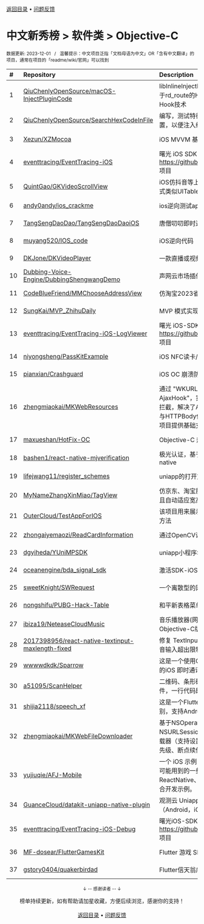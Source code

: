<a href="https://gitee.com/GrowingGit/GitHub-Chinese-Top-Charts#github中文排行榜">返回目录</a> • <a href="/content/docs/feedback.md">问题反馈</a>

# 中文新秀榜 > 软件类 > Objective-C
<sub>数据更新: 2023-12-01&nbsp;&nbsp;&nbsp;/&nbsp;&nbsp;&nbsp;温馨提示：中文项目泛指「文档母语为中文」OR「含有中文翻译」的项目，通常在项目的「readme/wiki/官网」可以找到</sub>

|#|Repository|Description|Stars|Updated|Created|
|:-|:-|:-|:-|:-|:-|
|1|[QiuChenlyOpenSource/macOS-InjectPluginCode](https://github.com/QiuChenlyOpenSource/macOS-InjectPluginCode)|libInlineInjectPlugin.dylib 开源项目 基于rd_route的Hook技术以及OC运行时Hook技术|87|2023-06-09|2023-06-05|
|2|[QiuChenlyOpenSource/SearchHexCodeInFile](https://github.com/QiuChenlyOpenSource/SearchHexCodeInFile)|编写，测试特征码在文件中的相对位置，以便注入绝对地址。|40|2023-10-26|2023-10-13|
|3|[Xezun/XZMocoa](https://github.com/Xezun/XZMocoa)|iOS MVVM 基础框架|33|2023-08-30|2023-08-06|
|4|[eventtracing/EventTracing-iOS](https://github.com/eventtracing/EventTracing-iOS)|曙光 iOS SDK，隶属于 https://github.com/eventtracing/dawn 项目|22|2023-08-09|2023-02-13|
|5|[QuintGao/GKVideoScrollView](https://github.com/QuintGao/GKVideoScrollView)|iOS仿抖音等上下滑动切换视图，使用方式类似UITableView，支持不同cell切换|21|2023-09-21|2023-03-16|
|6|[andy0andy/ios_crackme](https://github.com/andy0andy/ios_crackme)|ios逆向测试app, 持续开发|18|2023-06-06|2023-05-03|
|7|[TangSengDaoDao/TangSengDaoDaoiOS](https://github.com/TangSengDaoDao/TangSengDaoDaoiOS)|唐僧叨叨即时通讯(im) iOS 端|15|2023-10-31|2023-07-06|
|8|[muyang520/IOS_code](https://github.com/muyang520/IOS_code)|iOS逆向代码|13|2023-10-13|2023-05-04|
|9|[DKJone/DKVideoPlayer](https://github.com/DKJone/DKVideoPlayer)|一款直播或视频类APP插件|12|2023-06-02|2023-06-01|
|10|[Dubbing-Voice-Engine/DubbingShengwangDemo](https://github.com/Dubbing-Voice-Engine/DubbingShengwangDemo)|声网云市场插件-大饼变声SDK|10|2023-07-10|2023-04-24|
|11|[CodeBlueFriend/MMChooseAddressView](https://github.com/CodeBlueFriend/MMChooseAddressView)|仿淘宝2023省市县街道地址选择器|6|2023-08-14|2023-08-11|
|12|[SungKai/MVP_ZhihuDaily](https://github.com/SungKai/MVP_ZhihuDaily)|MVP 模式实现知乎日报部分功能|4|2023-07-28|2023-03-30|
|13|[eventtracing/EventTracing-iOS-LogViewer](https://github.com/eventtracing/EventTracing-iOS-LogViewer)|曙光 iOS-SDK 开发工具，隶属于 https://github.com/eventtracing/dawn 项目|4|2023-06-16|2023-02-13|
|14|[niyongsheng/PassKitExample](https://github.com/niyongsheng/PassKitExample)|iOS NFC读卡/写卡、虚拟卡片钱包；|3|2023-08-09|2023-08-09|
|15|[pianxian/Crashguard](https://github.com/pianxian/Crashguard)|iOS OC 崩溃防护库|3|2023-07-21|2023-07-21|
|16|[zhengmiaokai/MKWebResources](https://github.com/zhengmiaokai/MKWebResources)|通过 "WKURLSchemeHandler + AjaxHook"，实现WKWebview的资源拦截，解决了Ajax/Fetch请求的Cookie与HTTPBody信息同步问题，为H5秒开项目提供基础支持。|3|2023-07-11|2023-07-06|
|17|[maxueshan/HotFix-OC](https://github.com/maxueshan/HotFix-OC)|Objective-C 热修复|3|2023-07-05|2023-07-05|
|18|[bashen1/react-native-mjverification](https://github.com/bashen1/react-native-mjverification)|极光认证，基于jverification-react-native|3|2023-08-17|2023-03-13|
|19|[lifejwang11/register_schemes](https://github.com/lifejwang11/register_schemes)|uniapp的打开文件到第三方app|3|2023-07-25|2023-02-28|
|20|[MyNameZhangXinMiao/TagView](https://github.com/MyNameZhangXinMiao/TagView)|仿京东、淘宝展开/收起标签,支持自定义且自动适应宽高. 高度自定义.标签试图|2|2023-11-08|2023-11-08|
|21|[OuterCloud/TestAppForIOS](https://github.com/OuterCloud/TestAppForIOS)|该项目用来展示用例信息收集库的使用方法|2|2023-10-31|2023-10-30|
|22|[zhongaiyemaozi/ReadCardInformation](https://github.com/zhongaiyemaozi/ReadCardInformation)|通过OpenCV读取身份证/社保卡信息|2|2023-11-10|2023-10-20|
|23|[dgyiheda/YUniMPSDK](https://github.com/dgyiheda/YUniMPSDK)|uniapp小程序SDK|2|2023-11-28|2023-09-14|
|24|[oceanengine/bda_signal_sdk](https://github.com/oceanengine/bda_signal_sdk)|激活SDK-iOS|2|2023-11-22|2023-09-12|
|25|[sweetKnight/SWRequest](https://github.com/sweetKnight/SWRequest)|一个离散型的网络库|2|2023-09-11|2023-09-11|
|26|[nongshifu/PUBG-Hack-Table](https://github.com/nongshifu/PUBG-Hack-Table)|和平新表格菜单|2|2023-07-20|2023-07-20|
|27|[ibiza19/NeteaseCloudMusic](https://github.com/ibiza19/NeteaseCloudMusic)|音乐播放器(网易云音乐)🎹 iOS Objective-C版|2|2023-11-13|2023-07-20|
|28|[2017398956/react-native-textinput-maxlength-fixed](https://github.com/2017398956/react-native-textinput-maxlength-fixed)|修复 TextInput 设置 maxLength 后，拼音输入超出限制的问题|2|2023-07-12|2023-07-12|
|29|[wwwwdkdk/Sparrow](https://github.com/wwwwdkdk/Sparrow)|这是一个使用Objective-C 和 Swift编写的iOS 即时通讯APP(聊天APP前端)|2|2023-07-21|2023-06-23|
|30|[a51095/ScanHelper](https://github.com/a51095/ScanHelper)|二维码、条形码、等多种条码扫描组件，一行代码即可初始化使用。|2|2023-11-09|2023-05-06|
|31|[shijia2118/speech_xf](https://github.com/shijia2118/speech_xf)|这是一个Flutter插件，用于讯飞语音识别，支持Android和IOS.|2|2023-11-28|2023-04-30|
|32|[zhengmiaokai/MKWebFileDownloader](https://github.com/zhengmiaokai/MKWebFileDownloader)|基于NSOperationQueue与NSURLSessionDataTask实现的文件下载器（支持设置队列并发数量、任务优先级、断点续传）。|2|2023-08-04|2023-04-19|
|33|[yujiuqie/AFJ-Mobile](https://github.com/yujiuqie/AFJ-Mobile)|一个 iOS 示例 Demo，展示 iOS 开发中可能用到的一些技术，包括 ReactNative、Flutter、小程序、H5 混合开发示例。|2|2023-07-19|2023-03-16|
|34|[GuanceCloud/datakit-uniapp-native-plugin](https://github.com/GuanceCloud/datakit-uniapp-native-plugin)|观测云 Uniapp Native Plugin（Android，iOS）|2|2023-11-23|2023-02-17|
|35|[eventtracing/EventTracing-iOS-Debug](https://github.com/eventtracing/EventTracing-iOS-Debug)|曙光iOS-SDK For Debug, 隶属于 https://github.com/eventtracing/dawn 项目|2|2023-06-16|2023-02-13|
|36|[MF-dosear/FlutterGamesKit](https://github.com/MF-dosear/FlutterGamesKit)|Flutter 游戏 SDK iOS、Android双端|2|2023-11-29|2023-02-09|
|37|[gstory0404/quakerbirdad](https://github.com/gstory0404/quakerbirdad)|Flutter信天翁广告插件|2|2023-11-06|2023-02-06|

<div align="center">
    <p><sub>↓ -- 感谢读者 -- ↓</sub></p>
    榜单持续更新，如有帮助请加星收藏，方便后续浏览，感谢你的支持！
</div>

<br/>

<div align="center"><a href="https://gitee.com/GrowingGit/GitHub-Chinese-Top-Charts#github中文排行榜">返回目录</a> • <a href="/content/docs/feedback.md">问题反馈</a></div>
